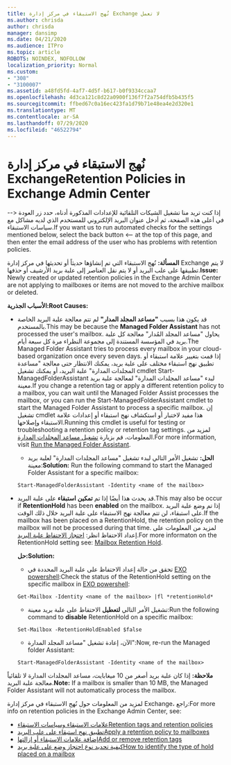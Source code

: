 ```yaml
---
title: نُهج الاستبقاء في مركز إدارة Exchange لا تعمل
ms.author: chrisda
author: chrisda
manager: dansimp
ms.date: 04/21/2020
ms.audience: ITPro
ms.topic: article
ROBOTS: NOINDEX, NOFOLLOW
localization_priority: Normal
ms.custom:
- "308"
- "3100007"
ms.assetid: a48fd5fd-4af7-4d5f-b617-b0f9334ccaa7
ms.openlocfilehash: 4d3ca121c8d22a0900f136f7f2a754dfb5b435f5
ms.sourcegitcommit: ffbed67c0a16ec423fa1d79b71e48ea4e2d320e1
ms.translationtype: MT
ms.contentlocale: ar-SA
ms.lasthandoff: 07/29/2020
ms.locfileid: "46522794"
---
```

# <a name="retention-policies-in-exchange-admin-center"></a><span data-ttu-id="6f50c-102">نُهج الاستبقاء في مركز إدارة Exchange</span><span class="sxs-lookup"><span data-stu-id="6f50c-102">Retention Policies in Exchange Admin Center</span></span>

<span data-ttu-id="6f50c-103">إذا كنت تريد منا تشغيل الشيكات التلقائية للإعدادات المذكورة أدناه، حدد زر العودة <-- في أعلى هذه الصفحة، ثم أدخل عنوان البريد الإلكتروني للمستخدم الذي لديه مشاكل مع سياسات الاستبقاء.</span><span class="sxs-lookup"><span data-stu-id="6f50c-103">If you want us to run automated checks for the settings mentioned below, select the back button <-- at the top of this page, and then enter the email address of the user who has problems with retention policies.</span></span>

 <span data-ttu-id="6f50c-104">**المسألة:** نُهج الاستبقاء التي تم إنشاؤها حديثاً أو تحديثها في مركز إدارة Exchange لا يتم تطبيقها على علب البريد أو لا يتم نقل العناصر إلى علبة بريد الأرشيف أو حذفها.</span><span class="sxs-lookup"><span data-stu-id="6f50c-104">**Issue:** Newly created or updated retention policies in the Exchange Admin Center are not applying to mailboxes or items are not moved to the archive mailbox or deleted.</span></span> 
  
 <span data-ttu-id="6f50c-105">**الأسباب الجذرية:**</span><span class="sxs-lookup"><span data-stu-id="6f50c-105">**Root Causes:**</span></span>
  
- <span data-ttu-id="6f50c-106">قد يكون هذا بسبب **"مساعد المجلد المدار"** لم تتم معالجة علبة البريد الخاصة بالمستخدم.</span><span class="sxs-lookup"><span data-stu-id="6f50c-106">This may be because the **Managed Folder Assistant** has not processed the user's mailbox.</span></span> <span data-ttu-id="6f50c-107">يحاول "مساعد المجلد المُدار" معالجة كل علبة بريد في المؤسسة المستندة إلى مجموعة النظراء مرة كل سبعة أيام.</span><span class="sxs-lookup"><span data-stu-id="6f50c-107">The Managed Folder Assistant tries to process every mailbox in your cloud-based organization once every seven days.</span></span> <span data-ttu-id="6f50c-108">إذا قمت بتغيير علامة استبقاء أو تطبيق نهج استبقاء مختلف على علبة بريد، يمكنك الانتظار حتى معالجة "مساعدة المجلدات المدارة" علبة البريد، أو يمكنك تشغيل cmdlet Start-ManagedFolderAssistant لبدء "مساعد المجلدات المدارة" لمعالجة علبة بريد معينة.</span><span class="sxs-lookup"><span data-stu-id="6f50c-108">If you change a retention tag or apply a different retention policy to a mailbox, you can wait until the Managed Folder Assist processes the mailbox, or you can run the Start-ManagedFolderAssistant cmdlet to start the Managed Folder Assistant to process a specific mailbox.</span></span> <span data-ttu-id="6f50c-109">إن تشغيل cmdlet هذا مفيد لاختبار أو استكشاف نهج استبقاء أو إعدادات علامة الاستبقاء وإصلاحها.</span><span class="sxs-lookup"><span data-stu-id="6f50c-109">Running this cmdlet is useful for testing or troubleshooting a retention policy or retention tag settings.</span></span> <span data-ttu-id="6f50c-110">لمزيد من المعلومات، قم بزيارة [تشغيل مساعد المجلدات المدارة](https://msdn.microsoft.com/library/gg271153%28v=exchsrvcs.149%29.aspx#managedfolderassist).</span><span class="sxs-lookup"><span data-stu-id="6f50c-110">For more information, visit [Run the Managed Folder Assistant](https://msdn.microsoft.com/library/gg271153%28v=exchsrvcs.149%29.aspx#managedfolderassist).</span></span>
    
  - <span data-ttu-id="6f50c-111">**الحل:** تشغيل الأمر التالي لبدء تشغيل "مساعد المجلدات المدارة" لعلبة بريد معينة:</span><span class="sxs-lookup"><span data-stu-id="6f50c-111">**Solution:** Run the following command to start the Managed Folder Assistant for a specific mailbox:</span></span>
    
  ```
  Start-ManagedFolderAssistant -Identity <name of the mailbox>
  ```

- <span data-ttu-id="6f50c-112">قد يحدث هذا أيضًا إذا تم **تمكين** **استبقاء** على علبة البريد.</span><span class="sxs-lookup"><span data-stu-id="6f50c-112">This may also be occur if **RetentionHold** has been **enabled** on the mailbox.</span></span> <span data-ttu-id="6f50c-113">إذا تم وضع علبة البريد على استبقاء، لن تتم معالجة نهج الاستبقاء على علبة البريد خلال ذلك الوقت.</span><span class="sxs-lookup"><span data-stu-id="6f50c-113">If the mailbox has been placed on a RetentionHold, the retention policy on the mailbox will not be processed during that time.</span></span> <span data-ttu-id="6f50c-114">لمزيد من المعلومات على إعداد الاحتفاظ انظر: [احتجاز الاحتفاظ علبة البريد](https://docs.microsoft.com/exchange/security-and-compliance/messaging-records-management/mailbox-retention-hold).</span><span class="sxs-lookup"><span data-stu-id="6f50c-114">For more informaton on the RetentionHold setting see: [Mailbox Retention Hold](https://docs.microsoft.com/exchange/security-and-compliance/messaging-records-management/mailbox-retention-hold).</span></span>
    
    <span data-ttu-id="6f50c-115">**حل:**</span><span class="sxs-lookup"><span data-stu-id="6f50c-115">**Solution:**</span></span>
    
  - <span data-ttu-id="6f50c-116">تحقق من حالة إعداد الاحتفاظ على علبة البريد المحددة في [EXO powershell](https://docs.microsoft.com/powershell/exchange/exchange-online/connect-to-exchange-online-powershell/connect-to-exchange-online-powershell?view=exchange-ps):</span><span class="sxs-lookup"><span data-stu-id="6f50c-116">Check the status of the RetentionHold setting on the specific mailbox in [EXO powershell](https://docs.microsoft.com/powershell/exchange/exchange-online/connect-to-exchange-online-powershell/connect-to-exchange-online-powershell?view=exchange-ps):</span></span>
    
  ```
  Get-Mailbox -Identity <name of the mailbox> |fl *retentionHold*
  ```

  - <span data-ttu-id="6f50c-117">تشغيل الأمر التالي **لتعطيل** الاحتفاظ على علبة بريد معينة:</span><span class="sxs-lookup"><span data-stu-id="6f50c-117">Run the following command to **disable** RetentionHold on a specific mailbox:</span></span>
    
  ```
  Set-Mailbox -RetentionHoldEnabled $false
  ```

  - <span data-ttu-id="6f50c-118">الآن، إعادة تشغيل "مساعد المجلد المدارة":</span><span class="sxs-lookup"><span data-stu-id="6f50c-118">Now, re-run the Managed folder Assistant:</span></span>
    
  ```
  Start-ManagedFolderAssistant -Identity <name of the mailbox>
  ```

 <span data-ttu-id="6f50c-119">**ملاحظة:** إذا كان علبة بريد أصغر من 10 ميغابايت، مساعد المجلدات المدارة لا تلقائياً معالجة علبة البريد.</span><span class="sxs-lookup"><span data-stu-id="6f50c-119">**Note:** If a mailbox is smaller than 10 MB, the Managed Folder Assistant will not automatically process the mailbox.</span></span>
 
<span data-ttu-id="6f50c-120">لمزيد من المعلومات حول نُهج الاستبقاء في مركز إدارة Exchange، راجع:</span><span class="sxs-lookup"><span data-stu-id="6f50c-120">For more info on retention policies in the Exchange Admin Center, see:</span></span>
- [<span data-ttu-id="6f50c-121">علامات الاستبقاء وسياسات الاستبقاء</span><span class="sxs-lookup"><span data-stu-id="6f50c-121">Retention tags and retention policies</span></span>](https://docs.microsoft.com/exchange/security-and-compliance/messaging-records-management/retention-tags-and-policies)
- [<span data-ttu-id="6f50c-122">تطبيق نهج استبقاء على علب البريد</span><span class="sxs-lookup"><span data-stu-id="6f50c-122">Apply a retention policy to mailboxes</span></span>](https://docs.microsoft.com/exchange/security-and-compliance/messaging-records-management/apply-retention-policy)
- [<span data-ttu-id="6f50c-123">إضافة علامات الاستبقاء أو إزالتها</span><span class="sxs-lookup"><span data-stu-id="6f50c-123">Add or remove retention tags</span></span>](https://docs.microsoft.com/exchange/security-and-compliance/messaging-records-management/add-or-remove-retention-tags)
- [<span data-ttu-id="6f50c-124">كيفية تحديد نوع احتجاز وضع على علبة بريد</span><span class="sxs-lookup"><span data-stu-id="6f50c-124">How to identify the type of hold placed on a mailbox</span></span>](https://docs.microsoft.com/microsoft-365/compliance/identify-a-hold-on-an-exchange-online-mailbox)
